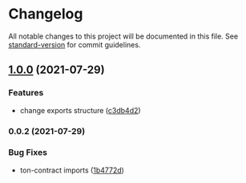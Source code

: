 # Changelog

All notable changes to this project will be documented in this file. See [standard-version](https://github.com/conventional-changelog/standard-version) for commit guidelines.

## [1.0.0](https://github.com/RSquad/ton-utils/compare/v0.0.2...v1.0.0) (2021-07-29)


### Features

* change exports structure ([c3db4d2](https://github.com/RSquad/ton-utils/commit/c3db4d2e3e2ba54a7d9af1f0a6a812ccf07ca4f0))

### 0.0.2 (2021-07-29)


### Bug Fixes

* ton-contract imports ([1b4772d](https://github.com/RSquad/ton-utils/commit/1b4772d3f3bffdc9df85b3a2dd9885f8869bbcc1))

